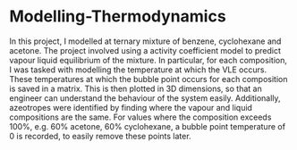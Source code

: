 # Modelling-Thermodynamics
In this project, I modelled at ternary mixture of benzene, cyclohexane and acetone. The project involved using a activity coefficient model to predict vapour liquid equilibrium of the mixture. In particular, for each composition, I was tasked with modelling the temperature at which the VLE occurs.
These temperatures at which the bubble point occurs for each composition is saved in a matrix. This is then plotted in 3D dimensions, so that an engineer can understand the behaviour of the system easily. Additionally, azeotropes were identified by finding where the vapour and liquid compositions are the same.
For values where the composition exceeds 100%, e.g. 60% acetone, 60% cyclohexane, a bubble point temperature of 0 is recorded, to easily remove these points later.
